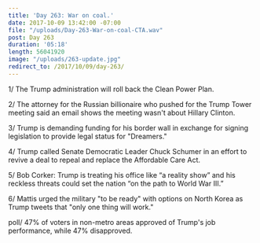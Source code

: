 ```yaml
---
title: 'Day 263: War on coal.'
date: 2017-10-09 13:42:00 -07:00
file: "/uploads/Day-263-War-on-coal-CTA.wav"
post: Day 263
duration: '05:18'
length: 56041920
image: "/uploads/263-update.jpg"
redirect_to: /2017/10/09/day-263/
---
```


1/ The Trump administration will roll back the Clean Power Plan.

2/ The attorney for the Russian billionaire who pushed for the Trump Tower meeting said an email shows the meeting wasn't about Hillary Clinton.

3/ Trump is demanding funding for his border wall in exchange for signing legislation to provide legal status for "Dreamers."

4/ Trump called Senate Democratic Leader Chuck Schumer in an effort to revive a deal to repeal and replace the Affordable Care Act.

5/ Bob Corker: Trump is treating his office like “a reality show” and his reckless threats could set the nation “on the path to World War III.”

6/ Mattis urged the military "to be ready" with options on North Korea as Trump tweets that "only one thing will work."

poll/ 47% of voters in non-metro areas approved of Trump's job performance, while 47% disapproved.